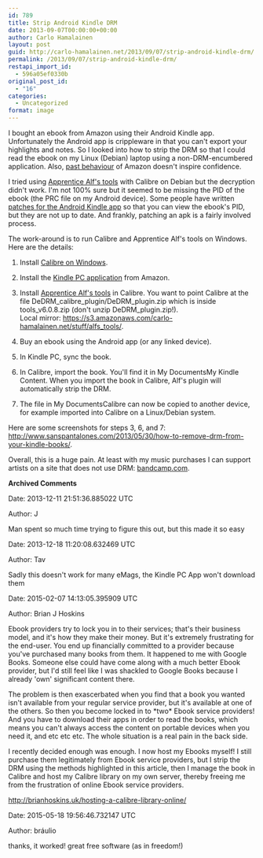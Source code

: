 ```yaml
---
id: 789
title: Strip Android Kindle DRM
date: 2013-09-07T00:00:00+00:00
author: Carlo Hamalainen
layout: post
guid: http://carlo-hamalainen.net/2013/09/07/strip-android-kindle-drm/
permalink: /2013/09/07/strip-android-kindle-drm/
restapi_import_id:
  - 596a05ef0330b
original_post_id:
  - "16"
categories:
  - Uncategorized
format: image
---
```

I bought an ebook from Amazon using their Android Kindle app. Unfortunately the Android app is crippleware in that you can't export your highlights and notes. So I looked into how to strip the DRM so that I could read the ebook on my Linux (Debian) laptop using a non-DRM-encumbered application. Also, [past behaviour](http://www.nytimes.com/2009/07/18/technology/companies/18amazon.html?_r=0) of Amazon doesn't inspire confidence. 

I tried using [Apprentice Alf's tools](http://apprenticealf.wordpress.com/) with Calibre on Debian but the decryption didn't work. I'm not 100% sure but it seemed to be missing the PID of the ebook (the PRC file on my Android device). Some people have written [patches for the Android Kindle app](https://github.com/psyrendust/dedrm-ebook-tools/tree/master/Other_Tools/Kindle_for_Android_Patches) so that you can view the ebook's PID, but they are not up to date. And frankly, patching an apk is a fairly involved process. 

The work-around is to run Calibre and Apprentice Alf's tools on Windows. Here are the details: 

1. Install [Calibre on Windows](http://calibre-ebook.com/download_windows). 

2. Install the [Kindle PC application](http://www.amazon.com/gp/kindle/pc/download) from Amazon. 

3. Install [Apprentice Alf's tools](http://apprenticealf.wordpress.com/) in Calibre. You want to point Calibre at the  
file DeDRM\_calibre\_plugin/DeDRM\_plugin.zip which is inside tools\_v6.0.8.zip (don't unzip DeDRM_plugin.zip!).  
Local mirror: <https://s3.amazonaws.com/carlo-hamalainen.net/stuff/alfs_tools/>. 

4. Buy an ebook using the Android app (or any linked device). 

5. In Kindle PC, sync the book. 

6. In Calibre, import the book. You'll find it in My DocumentsMy Kindle Content. When you import the book in Calibre, Alf's plugin will automatically strip the DRM. 

7. The file in My DocumentsCalibre can now be copied to another device, for example imported into Calibre on a Linux/Debian system. 

Here are some screenshots for steps 3, 6, and 7: <http://www.sanspantalones.com/2013/05/30/how-to-remove-drm-from-your-kindle-books/>.

Overall, this is a huge pain. At least with my music purchases I can support artists on a site that does not use DRM: [bandcamp.com](http://bandcamp.com/). 

**Archived Comments**

Date: 2013-12-11 21:51:36.885022 UTC

Author: J

Man spent so much time trying to figure this out, but this made it so easy

Date: 2013-12-18 11:20:08.632469 UTC

Author: Tav

Sadly this doesn't work for many eMags, the Kindle PC App won't download them

Date: 2015-02-07 14:13:05.395909 UTC

Author: Brian J Hoskins

Ebook providers try to lock you in to their services; that's their business model, and it's how they make their money. But it's extremely frustrating for the end-user. You end up financially committed to a provider because you've purchased many books from them. It happened to me with Google Books. Someone else could have come along with a much better Ebook provider, but I'd still feel like I was shackled to Google Books because I already 'own' significant content there.

The problem is then exascerbated when you find that a book you wanted isn't available from your regular service provider, but it's available at one of the others. So then you become locked in to \*two\* Ebook service providers! And you have to download their apps in order to read the books, which means you can't always access the content on portable devices when you need it, and etc etc etc. The whole situation is a real pain in the back side. 

I recently decided enough was enough. I now host my Ebooks myself! I still purchase them legitimately from Ebook service providers, but I strip the DRM using the methods highlighted in this article, then I manage the book in Calibre and host my Calibre library on my own server, thereby freeing me from the frustration of online Ebook service providers. 

<http://brianhoskins.uk/hosting-a-calibre-library-online/> 

Date: 2015-05-18 19:56:46.732147 UTC

Author: bráulio

thanks, it worked! great free software (as in freedom!)